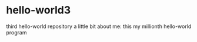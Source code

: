 # hello-world3
third hello-world repository
a little bit about me: this my millionth hello-world program
